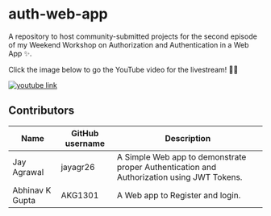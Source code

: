 # auth-web-app
A repository to host community-submitted projects for the second episode of my Weekend Workshop on Authorization and Authentication in a Web App ✨. 

Click the image below to go the YouTube video for the livestream! 🧑‍💻

[![youtube link](https://user-images.githubusercontent.com/37150991/150414772-b29921f0-728b-497e-8d79-06a26f306ade.jpeg)](https://www.youtube.com/watch?v=QqKr07thtAg)


## Contributors
| Name | GitHub username | Description |
| ---- | --------------- | ----------- |
  Jay Agrawal |  jayagr26 | A Simple Web app to demonstrate proper Authentication and Authorization using JWT Tokens.   
  Abhinav K Gupta |  AKG1301 | A Web app to Register and login.
